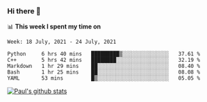 ### Hi there 👋

📊 **This week I spent my time on**
<!--START_SECTION:waka-->
```text
Week: 18 July, 2021 - 24 July, 2021

Python     6 hrs 40 mins   █████████▒░░░░░░░░░░░░░░░   37.61 % 
C++        5 hrs 42 mins   ████████░░░░░░░░░░░░░░░░░   32.19 % 
Markdown   1 hr 29 mins    ██░░░░░░░░░░░░░░░░░░░░░░░   08.40 % 
Bash       1 hr 25 mins    ██░░░░░░░░░░░░░░░░░░░░░░░   08.08 % 
YAML       53 mins         █▒░░░░░░░░░░░░░░░░░░░░░░░   05.05 % 
```
<!--END_SECTION:waka-->


[![Paul's github stats](https://github-readme-stats.vercel.app/api?username=mickeyouyou&theme=dracula&show_icons=true)](https://github.com/anuraghazra/github-readme-stats)
